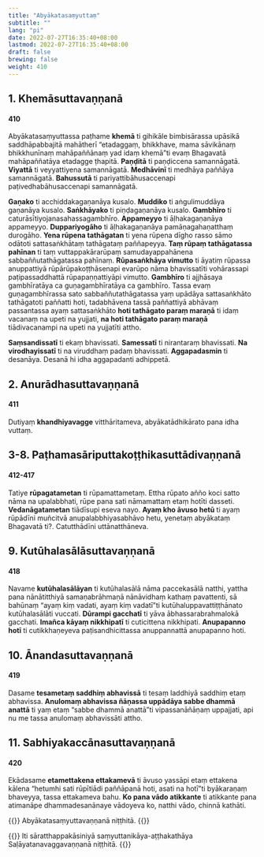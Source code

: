 ```yaml
---
title: "Abyākatasaṃyuttaṃ"
subtitle: ""
lang: "pi"
date: 2022-07-27T16:35:40+08:00
lastmod: 2022-07-27T16:35:40+08:00
draft: false
brewing: false
weight: 410
---
```


## 1. Khemāsuttavaṇṇanā

#### 410

Abyākatasaṃyuttassa paṭhame **khemā** ti gihikāle bimbisārassa upāsikā saddhāpabbajitā mahātherī “etadaggaṃ, bhikkhave, mama sāvikānaṃ bhikkhunīnaṃ mahāpaññānaṃ yad idaṃ khemā”ti evaṃ Bhagavatā mahāpaññatāya etadagge ṭhapitā. **Paṇḍitā** ti paṇḍiccena samannāgatā. **Viyattā** ti veyyattiyena samannāgatā. **Medhāvinī** ti medhāya paññāya samannāgatā. **Bahussutā** ti pariyattibāhusaccenapi paṭivedhabāhusaccenapi samannāgatā.

**Gaṇako** ti acchiddakagaṇanāya kusalo. **Muddiko** ti aṅgulimuddāya gaṇanāya kusalo. **Saṅkhāyako** ti piṇḍagaṇanāya kusalo. **Gambhīro** ti caturāsītiyojanasahassagambhīro. **Appameyyo** ti āḷhakagaṇanāya appameyyo. **Duppariyogāho** ti āḷhakagaṇanāya pamāṇagahaṇatthaṃ durogāho. **Yena rūpena tathāgatan** ti yena rūpena dīgho rasso sāmo odātoti sattasaṅkhātaṃ tathāgataṃ paññapeyya. **Taṃ rūpaṃ tathāgatassa pahīnan** ti taṃ vuttappakārarūpaṃ samudayappahānena sabbaññutathāgatassa pahīnaṃ. **Rūpasaṅkhāya vimutto** ti āyatiṃ rūpassa anuppattiyā rūpārūpakoṭṭhāsenapi evarūpo nāma bhavissatīti vohārassapi paṭipassaddhattā rūpapaṇṇattiyāpi vimutto. **Gambhīro** ti ajjhāsaya gambhīratāya ca guṇagambhīratāya ca gambhīro. Tassa evaṃ guṇagambhīrassa sato sabbaññutathāgatassa yaṃ upādāya sattasaṅkhāto tathāgatoti paññatti hoti, tadabhāvena tassā paññattiyā abhāvaṃ passantassa ayaṃ sattasaṅkhāto **hoti tathāgato paraṃ maraṇā** ti idaṃ vacanaṃ na upeti na yujjati, **na hoti tathāgato paraṃ maraṇā** tiādivacanampi na upeti na yujjatīti attho.

**Saṃsandissatī** ti ekaṃ bhavissati. **Samessatī** ti nirantaraṃ bhavissati. **Na virodhayissatī** ti na viruddhaṃ padaṃ bhavissati. **Aggapadasmin** ti desanāya. Desanā hi idha aggapadanti adhippetā.

## 2. Anurādhasuttavaṇṇanā

#### 411

Dutiyaṃ **khandhiyavagge** vitthāritameva, abyākatādhikārato pana idha vuttaṃ.

## 3-8. Paṭhamasāriputtakoṭṭhikasuttādivaṇṇanā

#### 412-417

Tatiye **rūpagatametan** ti rūpamattametaṃ. Ettha rūpato añño koci satto nāma na upalabbhati, rūpe pana sati nāmamattaṃ etaṃ hotīti dasseti. **Vedanāgatametan** tiādīsupi eseva nayo. **Ayaṃ kho āvuso hetū** ti ayaṃ rūpādīni muñcitvā anupalabbhiyasabhāvo hetu, yenetaṃ abyākataṃ Bhagavatā ti?. Catutthādīni uttānatthāneva.

## 9. Kutūhalasālāsuttavaṇṇanā

#### 418

Navame **kutūhalasālāyan** ti kutūhalasālā nāma paccekasālā natthi, yattha pana nānātitthiyā samaṇabrāhmaṇā nānāvidhaṃ kathaṃ pavattenti, sā bahūnaṃ “ayaṃ kiṃ vadati, ayaṃ kiṃ vadatī”ti kutūhaluppavattiṭṭhānato kutūhalasālāti vuccati. **Dūrampi gacchatī** ti yāva ābhassarabrahmalokā gacchati. **Imañca kāyaṃ nikkhipatī** ti cuticittena nikkhipati. **Anupapanno hotī** ti cutikkhaṇeyeva paṭisandhicittassa anuppannattā anupapanno hoti.

## 10. Ānandasuttavaṇṇanā

#### 419

Dasame **tesametaṃ saddhiṃ abhavissā** ti tesaṃ laddhiyā saddhiṃ etaṃ abhavissa. **Anulomaṃ abhavissa ñāṇassa uppādāya sabbe dhammā anattā** ti yaṃ etaṃ “sabbe dhammā anattā”ti vipassanāñāṇaṃ uppajjati, api nu me tassa anulomaṃ abhavissāti attho.

## 11. Sabhiyakaccānasuttavaṇṇanā

#### 420

Ekādasame **etamettakena ettakamevā** ti āvuso yassāpi etaṃ ettakena kālena “hetumhi sati rūpītiādi paññāpanā hoti, asati na hotī”ti byākaraṇaṃ bhaveyya, tassa ettakameva bahu. **Ko pana vādo atikkante** ti atikkante pana atimanāpe dhammadesanānaye vādoyeva ko, natthi vādo, chinnā kathāti.

{{<eof>}}
    Abyākatasaṃyuttavaṇṇanā niṭṭhitā.
{{</eof>}}

{{<eof>}}
    Iti sāratthappakāsiniyā saṃyuttanikāya-aṭṭhakathāya<br>
    Saḷāyatanavaggavaṇṇanā niṭṭhitā.
{{</eof>}}
